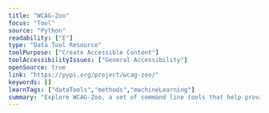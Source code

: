 ```yaml
---
title: "WCAG-Zoo"
focus: "Tool"
source: "Python"
readability: ["E"]
type: "Data Tool Resource"
toolPurpose: ["Create Accessible Content"]
toolAccessibilityIssues: ["General Accessibility"]
openSource: true
link: "https://pypi.org/project/wcag-zoo/"
keywords: []
learnTags: ["dataTools","methods","machineLearning"]
summary: "Explore WCAG-Zoo, a set of command line tools that help provide basic validation of HTML against the accessibility guidelines laid out by the W3C Web Content Accessibility Guidelines 2.0.  "
---
```


